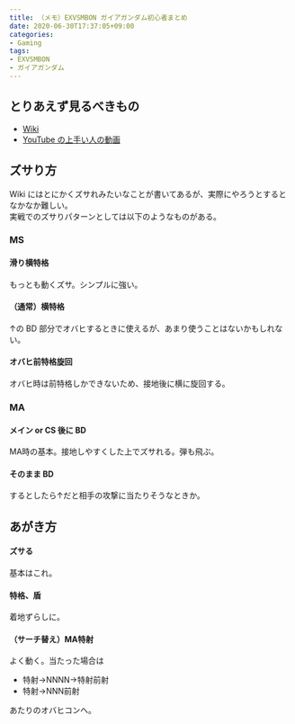 ```yaml
---
title: （メモ）EXVSMBON ガイアガンダム初心者まとめ
date: 2020-06-30T17:37:05+09:00
categories:
- Gaming
tags:
- EXVSMBON
- ガイアガンダム
---
```


## とりあえず見るべきもの
- [Wiki](https://w.atwiki.jp/gundamexvsmbon/pages/183.html)
- [YouTube の上手い人の動画](https://www.youtube.com/results?search_query=%E3%82%AC%E3%82%A4%E3%82%A2%E3%82%AC%E3%83%B3%E3%83%80%E3%83%A0+EXVSMBON)

## ズサり方
Wiki にはとにかくズサれみたいなことが書いてあるが、実際にやろうとするとなかなか難しい。  
実戦でのズサりパターンとしては以下のようなものがある。

### MS
#### 滑り横特格
もっとも動くズサ。シンプルに強い。

#### （通常）横特格
↑の BD 部分でオバヒするときに使えるが、あまり使うことはないかもしれない。

#### オバヒ前特格旋回
オバヒ時は前特格しかできないため、接地後に横に旋回する。

### MA
#### メイン or CS 後に BD
MA時の基本。接地しやすくした上でズサれる。弾も飛ぶ。

#### そのまま BD
するとしたら↑だと相手の攻撃に当たりそうなときか。

## あがき方

#### ズサる
基本はこれ。

#### 特格、盾
着地ずらしに。

#### （サーチ替え）MA特射
よく動く。当たった場合は

- 特射→NNNN→特射前射  
- 特射→NNN前射

あたりのオバヒコンへ。